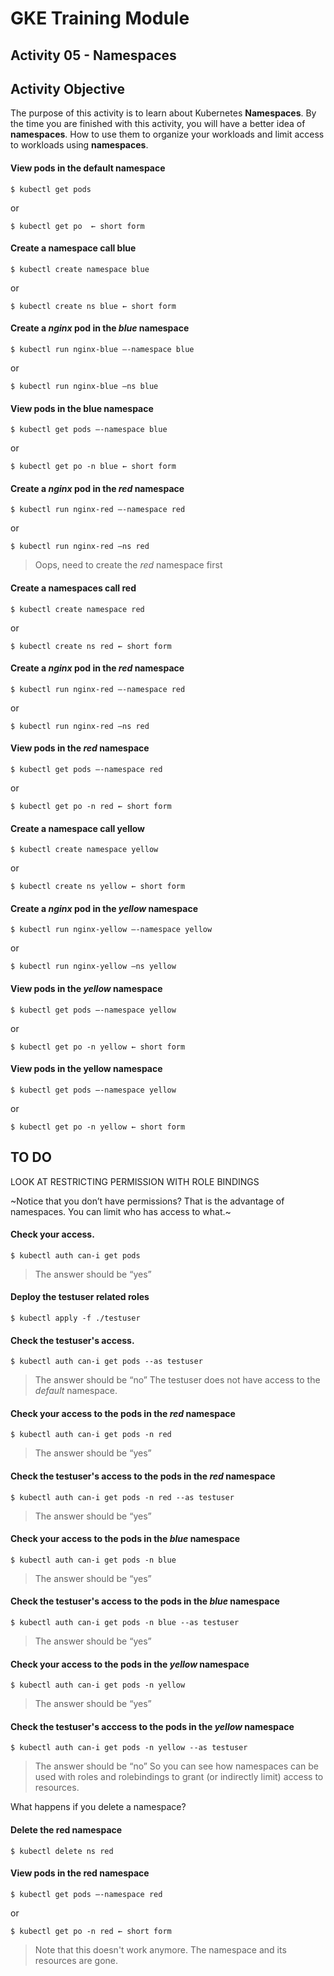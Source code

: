 # GKE Training Module
## Activity 05 - Namespaces

## Activity Objective
The purpose of this activity is to learn about Kubernetes **Namespaces**. By the time you are finished with this activity, you will have a better idea of **namespaces**. How to use them to organize your workloads and limit access to workloads using **namespaces**.

#### View pods in the default namespace
```
$ kubectl get pods
```
or
```
$ kubectl get po  ← short form
```

#### Create a namespace call **blue**
```
$ kubectl create namespace blue
```
or
```
$ kubectl create ns blue ← short form
```

#### Create a _nginx_ pod in the _blue_ namespace
```
$ kubectl run nginx-blue –-namespace blue
```
or
```
$ kubectl run nginx-blue –ns blue
```

#### View pods in the blue namespace
```
$ kubectl get pods –-namespace blue
```
or
```
$ kubectl get po -n blue ← short form
```

#### Create a _nginx_ pod in the _red_ namespace
```
$ kubectl run nginx-red –-namespace red
```
or
```
$ kubectl run nginx-red –ns red
```
> Oops, need to create the _red_ namespace first

#### Create a namespaces call **red**
```
$ kubectl create namespace red
```
or
```
$ kubectl create ns red ← short form
```

#### Create a _nginx_ pod in the _red_ namespace
```
$ kubectl run nginx-red –-namespace red
```
or
```
$ kubectl run nginx-red –ns red
```

#### View pods in the _red_ namespace
```
$ kubectl get pods –-namespace red
```
or
```
$ kubectl get po -n red ← short form
```

#### Create a namespace call **yellow**
```
$ kubectl create namespace yellow
```
or
```
$ kubectl create ns yellow ← short form
```

#### Create a _nginx_ pod in the _yellow_ namespace
```
$ kubectl run nginx-yellow –-namespace yellow
```
or
```
$ kubectl run nginx-yellow –ns yellow
```

#### View pods in the _yellow_ namespace
```
$ kubectl get pods –-namespace yellow
```
or
```
$ kubectl get po -n yellow ← short form
```
#### View pods in the **yellow** namespace
```
$ kubectl get pods –-namespace yellow
```
or
```
$ kubectl get po -n yellow ← short form
```

## TO DO
LOOK AT RESTRICTING PERMISSION WITH ROLE BINDINGS

~Notice that you don’t have permissions? That is the advantage of namespaces. You can limit who has access to what.~

#### Check your access.
```
$ kubectl auth can-i get pods
```
> The answer should be “yes”

#### Deploy the testuser related roles
```
$ kubectl apply -f ./testuser 
```

#### Check the testuser's access.
```
$ kubectl auth can-i get pods --as testuser
```
> The answer should be “no”
> The testuser does not have access to the _default_ namespace.

#### Check your access to the pods in the _red_ namespace
```
$ kubectl auth can-i get pods -n red
```
> The answer should be “yes”

#### Check the testuser's access to the pods in the _red_ namespace
```
$ kubectl auth can-i get pods -n red --as testuser
```
> The answer should be “yes”

#### Check your access to the pods in the _blue_ namespace
```
$ kubectl auth can-i get pods -n blue
```
> The answer should be “yes”

#### Check the testuser's access to the pods in the _blue_ namespace
```
$ kubectl auth can-i get pods -n blue --as testuser
```
> The answer should be “yes”

#### Check your access to the pods in the _yellow_ namespace
```
$ kubectl auth can-i get pods -n yellow
```
> The answer should be “yes” 

#### Check the testuser's acccess to the pods in the _yellow_ namespace
```
$ kubectl auth can-i get pods -n yellow --as testuser
```
> The answer should be “no” 
> So you can see how namespaces can be used with roles and rolebindings to grant (or indirectly limit) access to resources. 

What happens if you delete a namespace?

#### Delete the **red** namespace
```
$ kubectl delete ns red
```


#### View pods in the **red** namespace
```
$ kubectl get pods –-namespace red
```
or
```
$ kubectl get po -n red ← short form
```
> Note that this doesn't work anymore. The namespace and its resources are gone.
